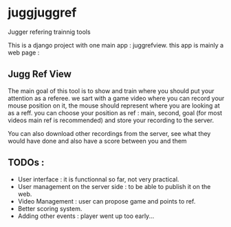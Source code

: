 # juggjuggref
Jugger refering trainnig tools

This is a django project with one main app : juggrefview. this app is mainly a web page :

## Jugg Ref View
 The main goal of this tool is to show and train where you should put your attention as a referee. 
we sart with a game video where you can record your mouse position on it, the mouse should represent where you are looking at as a reff. 
you can choose your position as ref : main, second, goal (for most videos main ref is recommended)
and store your recording to the server.

You can also download other recordings from the server, see what they would have done and also have a score between you and them






## TODOs :
 - User interface : it is functionnal so far, not very practical.
 - User management on the server side : to be able to publish it on the web.
 - Video Management : user can propose game and points to ref.
 - Better scoring system.
 - Adding other events : player went up too early...
